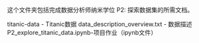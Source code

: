 这个文件夹包括完成数据分析师纳米学位 P2: 探索数据集的所需文档。

titanic-data - Titanic数据
data_description_overview.txt - 数据描述
P2_explore_titanic_data.ipynb-项目作业（ipynb文件）

